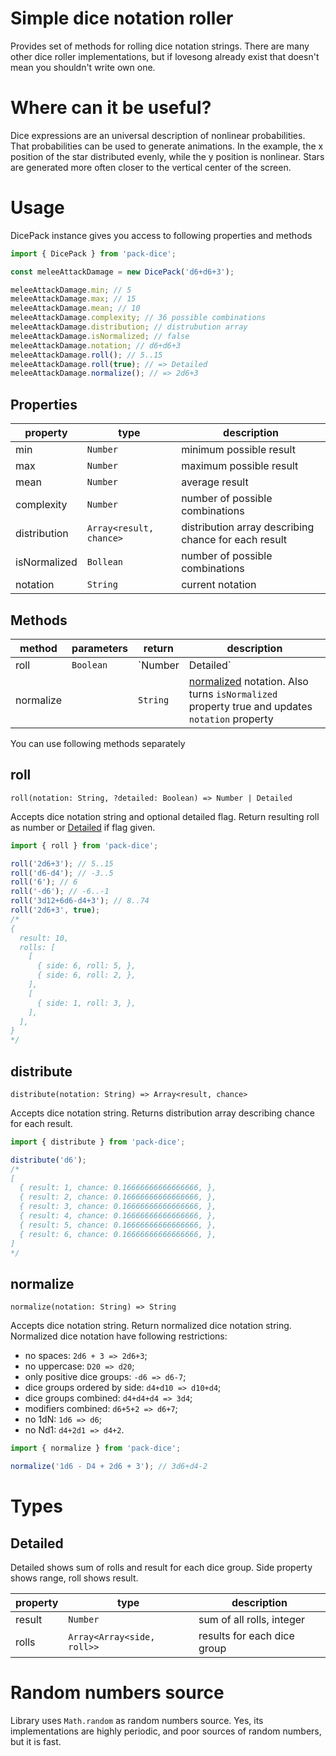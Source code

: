 # Simple dice notation roller

Provides set of methods for rolling dice notation strings. There are many other dice roller implementations, but if lovesong already exist that doesn't mean you shouldn't write own one.

# Where can it be useful?

Dice expressions are an universal description of nonlinear probabilities. That probabilities can be used to generate animations. In the example, the x position of the star distributed evenly, while the y position is nonlinear. Stars are generated more often closer to the vertical center of the screen.

# Usage

DicePack instance gives you access to following properties and methods

```js
import { DicePack } from 'pack-dice';

const meleeAttackDamage = new DicePack('d6+d6+3');

meleeAttackDamage.min; // 5
meleeAttackDamage.max; // 15
meleeAttackDamage.mean; // 10
meleeAttackDamage.complexity; // 36 possible combinations
meleeAttackDamage.distribution; // distrubution array
meleeAttackDamage.isNormalized; // false
meleeAttackDamage.notation; // d6+d6+3
meleeAttackDamage.roll(); // 5..15
meleeAttackDamage.roll(true); // => Detailed
meleeAttackDamage.normalize(); // => 2d6+3
```

## Properties

| property     | type                    | description                                          |
| ------------ | ----------------------- | ---------------------------------------------------- |
| min          | `Number`                | minimum possible result                              |
| max          | `Number`                | maximum possible result                              |
| mean         | `Number`                | average result                                       |
| complexity   | `Number`                | number of possible combinations                      |
| distribution | `Array<result, chance>` | distribution array describing chance for each result |
| isNormalized | `Bollean`               | number of possible combinations                      |
| notation     | `String`                | current notation                                     |

## Methods

| method    | parameters | return              | description                                                                                                                                         |
| --------- | ---------- | ------------------- | --------------------------------------------------------------------------------------------------------------------------------------------------- |
| roll      | `Boolean`  | `Number | Detailed` | resulting number or detailed results if flag given                                                                                                  |
| normalize |            | `String`            | [normalized](https://github.com/dubaua/roll-expression#normalize) notation. Also turns `isNormalized` property true and updates `notation` property |

You can use following methods separately

## roll

`roll(notation: String, ?detailed: Boolean) => Number | Detailed`

Accepts dice notation string and optional detailed flag. Return resulting roll as number or [Detailed](https://github.com/dubaua/roll-expression#detailed) if flag given.

```js
import { roll } from 'pack-dice';

roll('2d6+3'); // 5..15
roll('d6-d4'); // -3..5
roll('6'); // 6
roll('-d6'); // -6..-1
roll('3d12+6d6-d4+3'); // 8..74
roll('2d6+3', true);
/*
{
  result: 10,
  rolls: [
    [
      { side: 6, roll: 5, },
      { side: 6, roll: 2, },
    ],
    [
      { side: 1, roll: 3, },
    ],
  ],
}
*/
```

## distribute

`distribute(notation: String) => Array<result, chance>`

Accepts dice notation string. Returns distribution array describing chance for each result.

```js
import { distribute } from 'pack-dice';

distribute('d6');
/*
[
  { result: 1, chance: 0.16666666666666666, },
  { result: 2, chance: 0.16666666666666666, },
  { result: 3, chance: 0.16666666666666666, },
  { result: 4, chance: 0.16666666666666666, },
  { result: 5, chance: 0.16666666666666666, },
  { result: 6, chance: 0.16666666666666666, },
]
*/
```

## normalize

`normalize(notation: String) => String`

Accepts dice notation string. Return normalized dice notation string.
Normalized dice notation have following restrictions:

- no spaces: `2d6 + 3 => 2d6+3`;
- no uppercase: `D20 => d20`;
- only positive dice groups: `-d6 => d6-7`;
- dice groups ordered by side: `d4+d10 => d10+d4`;
- dice groups combined: `d4+d4+d4 => 3d4`;
- modifiers combined: `d6+5+2 => d6+7`;
- no 1dN: `1d6 => d6`;
- no Nd1: `d4+2d1 => d4+2`.

```js
import { normalize } from 'pack-dice';

normalize('1d6 - D4 + 2d6 + 3'); // 3d6+d4-2
```

# Types

## Detailed

Detailed shows sum of rolls and result for each dice group. Side property shows range, roll shows result.

| property | type                       | description                 |
| -------- | -------------------------- | --------------------------- |
| result   | `Number`                   | sum of all rolls, integer   |
| rolls    | `Array<Array<side, roll>>` | results for each dice group |

# Random numbers source

Library uses `Math.random` as random numbers source. Yes, its implementations are highly periodic, and poor sources of random numbers, but it is fast.
